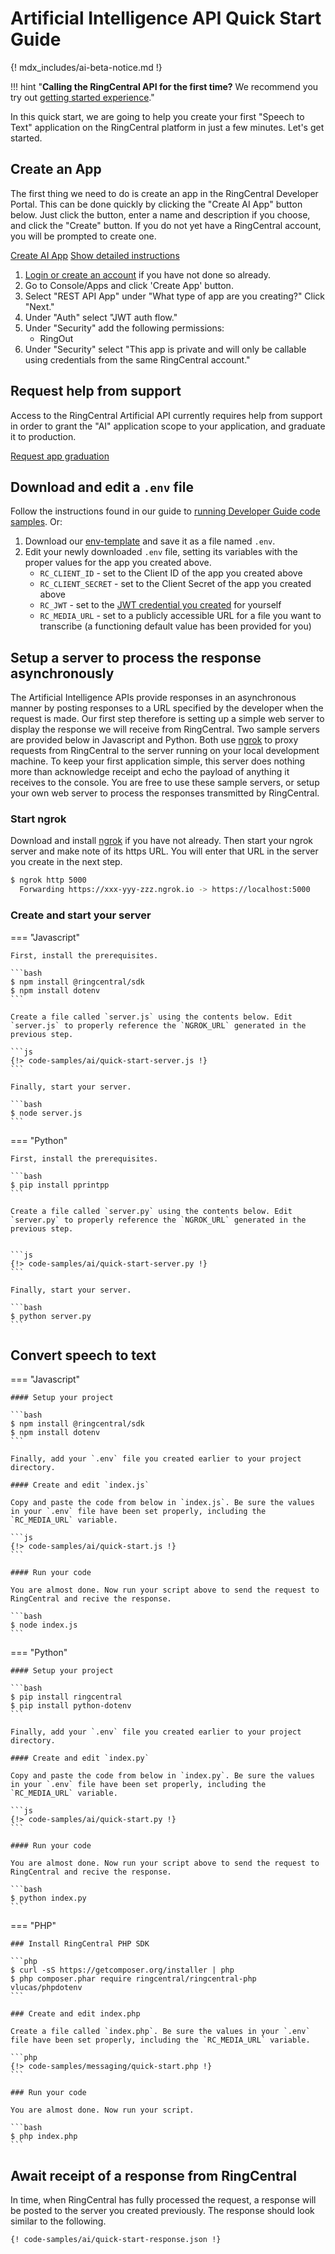 # Artificial Intelligence API Quick Start Guide

{! mdx_includes/ai-beta-notice.md !}

!!! hint "**Calling the RingCentral API for the first time?** We recommend you try out [getting started experience](../../getting-started/)."

In this quick start, we are going to help you create your first "Speech to Text" application on the RingCentral platform in just a few minutes. Let's get started.

## Create an App

The first thing we need to do is create an app in the RingCentral Developer Portal. This can be done quickly by clicking the "Create AI App" button below. Just click the button, enter a name and description if you choose, and click the "Create" button. If you do not yet have a RingCentral account, you will be prompted to create one.

<a target="_new" href="https://developer.ringcentral.com/new-app?name=AI+Quick+Start+App&desc=A+simple+app+to+demo+using+AI+APIs+on+RingCentral&grantType=PersonalJWT&public=false&type=ServerOther&carriers=7710,7310,3420&permissions=AI&redirectUri=&utm_source=devguide&utm_medium=button&utm_campaign=quickstart" class="btn btn-primary">Create AI App</a>
<a class="btn-link btn-collapse" data-toggle="collapse" href="#create-app-instructions" role="button" aria-expanded="false" aria-controls="create-app-instructions">Show detailed instructions</a>

<div class="collapse" id="create-app-instructions">
<ol>
<li><a href="https://developer.ringcentral.com/login.html#/">Login or create an account</a> if you have not done so already.</li>
<li>Go to Console/Apps and click 'Create App' button.</li>
<li>Select "REST API App" under "What type of app are you creating?" Click "Next."</li>
<li>Under "Auth" select "JWT auth flow."
<li>Under "Security" add the following permissions:
  <ul>
    <li>RingOut</li>
  </ul>
</li>
<li>Under "Security" select "This app is private and will only be callable using credentials from the same RingCentral account."</li>
</ol>
</div>

## Request help from support

Access to the RingCentral Artificial API currently requires help from support in order to grant the "AI" application scope to your application, and graduate it to production. 

<a target="_new" class="btn btn-primary" href="https://docs.google.com/forms/d/e/1FAIpQLSfwFYQLx2wTidwcGt3ZEkfnwvUIcrIdshEcH2EYQwTbZUeWyA/viewform?usp=sf_link">Request app graduation</a>


## Download and edit a `.env` file
	
Follow the instructions found in our guide to [running Developer Guide code samples](../../basics/code-samples/). Or:
	
1. Download our [env-template](https://raw.githubusercontent.com/ringcentral/ringcentral-api-docs/main/code-samples/env-template) and save it as a file named `.env`.
2. Edit your newly downloaded `.env` file, setting its variables with the proper values for the app you created above.
     * `RC_CLIENT_ID` - set to the Client ID of the app you created above
     * `RC_CLIENT_SECRET` - set to the Client Secret of the app you created above
     * `RC_JWT` - set to the [JWT credential you created](../../getting-started/create-credential) for yourself
     * `RC_MEDIA_URL` - set to a publicly accessible URL for a file you want to transcribe (a functioning default value has been provided for you)
	
## Setup a server to process the response asynchronously

The Artificial Intelligence APIs provide responses in an asynchronous manner by posting responses to a URL specified by the developer when the request is made. Our first step therefore is setting up a simple web server to display the response we will receive from RingCentral. Two sample servers are provided below in Javascript and Python. Both use [ngrok](https://ngrok.com/download) to proxy requests from RingCentral to the server running on your local development machine. To keep your first application simple, this server does nothing more than acknowledge receipt and echo the payload of anything it receives to the console. You are free to use these sample servers, or setup your own web server to process the responses transmitted by RingCentral.

### Start ngrok

Download and install [ngrok](https://ngrok.com/download) if you have not already. Then start your ngrok server and make note of its https URL. You will enter that URL in the server you create in the next step. 

```bash
$ ngrok http 5000
  Forwarding https://xxx-yyy-zzz.ngrok.io -> https://localhost:5000
```

### Create and start your server

=== "Javascript" 

    First, install the prerequisites.

    ```bash
    $ npm install @ringcentral/sdk
    $ npm install dotenv
    ```

    Create a file called `server.js` using the contents below. Edit `server.js` to properly reference the `NGROK_URL` generated in the previous step.

    ```js
    {!> code-samples/ai/quick-start-server.js !}
    ```

    Finally, start your server.

    ```bash
    $ node server.js
    ```

=== "Python" 

    First, install the prerequisites.

    ```bash
    $ pip install pprintpp
    ```
	
    Create a file called `server.py` using the contents below. Edit `server.py` to properly reference the `NGROK_URL` generated in the previous step.


    ```js
    {!> code-samples/ai/quick-start-server.py !}
    ```

    Finally, start your server.

    ```bash
    $ python server.py
    ```

## Convert speech to text

=== "Javascript"

    #### Setup your project

    ```bash
    $ npm install @ringcentral/sdk
    $ npm install dotenv
    ```

	Finally, add your `.env` file you created earlier to your project directory. 

    #### Create and edit `index.js`

    Copy and paste the code from below in `index.js`. Be sure the values in your `.env` file have been set properly, including the `RC_MEDIA_URL` variable. 

    ```js
    {!> code-samples/ai/quick-start.js !}
    ```

    #### Run your code

    You are almost done. Now run your script above to send the request to RingCentral and recive the response.
  
    ```bash
    $ node index.js
    ```

=== "Python"

    #### Setup your project

    ```bash
    $ pip install ringcentral
    $ pip install python-dotenv
    ```

	Finally, add your `.env` file you created earlier to your project directory. 

    #### Create and edit `index.py`

    Copy and paste the code from below in `index.py`. Be sure the values in your `.env` file have been set properly, including the `RC_MEDIA_URL` variable. 
	
    ```js
    {!> code-samples/ai/quick-start.py !}
    ```

    #### Run your code

    You are almost done. Now run your script above to send the request to RingCentral and recive the response.
  
    ```bash
    $ python index.py
    ```

=== "PHP"

    ### Install RingCentral PHP SDK

    ```php
    $ curl -sS https://getcomposer.org/installer | php
    $ php composer.phar require ringcentral/ringcentral-php vlucas/phpdotenv
    ```

    ### Create and edit index.php

    Create a file called `index.php`. Be sure the values in your `.env` file have been set properly, including the `RC_MEDIA_URL` variable. 

    ```php
    {!> code-samples/messaging/quick-start.php !}
    ```

    ### Run your code

    You are almost done. Now run your script.

    ```bash
    $ php index.php
    ```

## Await receipt of a response from RingCentral

In time, when RingCentral has fully processed the request, a response will be posted to the server you created previously. The response should look similar to the following.

```bash
{! code-samples/ai/quick-start-response.json !}
```

